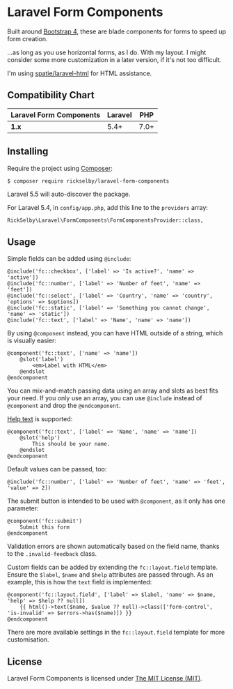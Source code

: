 Laravel Form Components
=======================

Built around [Bootstrap 4](https://getbootstrap.com/docs/4.0/), 
  these are blade components for forms to speed up form creation.

...as long as you use horizontal forms, as I do. With my layout.
  I might consider some more customization in a later version,
  if it's not too difficult.

I'm using [spatie/laravel-html](https://github.com/spatie/laravel-html)
  for HTML assistance.

## Compatibility Chart

| Laravel Form Components | Laravel | PHP  |
|-------------------------|---------|------|
| **1.x**                 | 5.4+    | 7.0+ |

## Installing

Require the project using [Composer](https://getcomposer.org):

```bash
$ composer require rickselby/laravel-form-components
```

Laravel 5.5 will auto-discover the package.

For Laravel 5.4, in `config/app.php`, add this line to the `providers` array:

    RickSelby\Laravel\FormComponents\FormComponentsProvider::class,

## Usage

Simple fields can be added using `@include`:

    @include('fc::checkbox', ['label' => 'Is active?', 'name' => 'active'])
    @include('fc::number', ['label' => 'Number of feet', 'name' => 'feet'])
    @include('fc::select', ['label' => 'Country', 'name' => 'country', 'options' => $options])
    @include('fc::static', ['label' => 'Something you cannot change', 'name' => 'static'])
    @include('fc::text', ['label' => 'Name', 'name' => 'name'])
    
By using `@component` instead, you can have HTML outside of a string, which is visually easier:

    @component('fc::text', ['name' => 'name'])
        @slot('label')
            <em>Label with HTML</em>
        @endslot
    @endcomponent
    
You can mix-and-match passing data using an array and slots as best fits your need.
  If you only use an array, you can use `@include` instead of `@component` and drop the `@endcomponent`.
    
[Help text](https://getbootstrap.com/docs/4.0/components/forms/#help-text)
  is supported:

    @component('fc::text', ['label' => 'Name', 'name' => 'name'])
        @slot('help')
            This should be your name.
        @endslot
    @endcomponent

Default values can be passed, too:

    @include('fc::number', ['label' => 'Number of feet', 'name' => 'feet', 'value' => 2])

The submit button is intended to be used with `@component`, as it only has one parameter:

    @component('fc::submit')
        Submit this form
    @endcomponent
    
Validation errors are shown automatically based on the field name, thanks to the `.invalid-feedback` class.

Custom fields can be added by extending the `fc::layout.field` template.
  Ensure the `$label`, `$name` and `$help` attributes are passed through.
  As an example, this is how the `text` field is implemented:

    @component('fc::layout.field', ['label' => $label, 'name' => $name, 'help' => $help ?? null])
        {{ html()->text($name, $value ?? null)->class(['form-control', 'is-invalid' => $errors->has($name)]) }}
    @endcomponent

There are more available settings in the `fc::layout.field` template for more customisation.

## License

Laravel Form Components is licensed under [The MIT License (MIT)](LICENSE).
